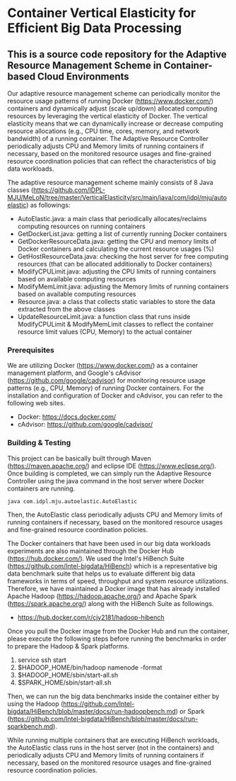 # Container Vertical Elasticity for Efficient Big Data Processing

## This is a source code repository for the Adaptive Resource Management Scheme in Container-based Cloud Environments
Our adaptive resource management scheme can periodically monitor the resource usage patterns of running Docker (https://www.docker.com/) containers and dynamically adjust (scale up/down) allocated computing resources by leveraging the vertical elasticity of Docker. The vertical elasticity means that we can dynamically increase or decrease computing resource allocations (e.g., CPU time, cores, memory, and network bandwidth) of a running container. The Adaptive Resource Controller periodically adjusts CPU and Memory limits of running containers if necessary, based on the monitored resource usages and fine-grained resource coordination policies that can reflect the characteristics of big data workloads. 

The adaptive resource management scheme mainly consists of 8 Java classes (https://github.com/IDPL-MJU/MeLoN/tree/master/VerticalElasticity/src/main/java/com/idpl/mju/autoelastic) as followings:
* AutoElastic.java: a main class that periodically allocates/reclaims computing resources on running containers
* GetDockerList.java: getting a list of currently running Docker containers
* GetDockerResourceData.java: getting the CPU and memory limits of Docker containers and calculating the current resource usages (%)
* GetHostResourceData.java: checking the host server for free computing resources (that can be allocated additionally to Docker containers)
* ModifyCPULimit.java: adjusting the CPU limits of running containers based on available computing resources
* ModifyMemLimit.java: adjusting the Memory limits of running containers based on available computing resources
* Resource.java: a class that collects static variables to store the data extracted from the above classes
* UpdateResourceLimit.java: a function class that runs inside ModifyCPULimit & ModifyMemLimit classes to reflect the container resource limit values (CPU, Memory) to the actual container

### Prerequisites
We are utilizing Docker (https://www.docker.com/) as a container management platform, and Google's cAdvisor (https://github.com/google/cadvisor) for monitoring resource usage patterns (e.g., CPU, Memory) of running Docker containers. For the installation and configuration of Docker and cAdvisor, you can refer to the following web sites.

* Docker: https://docs.docker.com/
* cAdvisor: https://github.com/google/cadvisor/

### Building & Testing
This project can be basically built through Maven (https://maven.apache.org/) and eclipse IDE (https://www.eclipse.org/).
Once building is completed, we can simply run the Adaptive Resource Controller using the java command in the host server where Docker containers are running.

```
java com.idpl.mju.autoelastic.AutoElastic
```

Then, the AutoElastic class periodically adjusts CPU and Memory limits of running containers if necessary, based on the monitored resource usages and fine-grained resource coordination policies. 

The Docker containers that have been used in our big data workloads experiments are also maintained through the Docker Hub (https://hub.docker.com/). We used the Intel's HiBench Suite (https://github.com/Intel-bigdata/HiBench) which is a representative big data benchmark suite that helps us to evaluate different big data frameworks in terms of speed, throughput and system resource utilizations. Therefore, we have maintained a Docker image that has already installed Apache Hadoop (https://hadoop.apache.org/) and Apache Spark (https://spark.apache.org/) along with the HiBench Suite as followings.

* https://hub.docker.com/r/cjy2181/hadoop-hibench

Once you pull the Docker image from the Docker Hub and run the container, please execute the following steps before running the benchmarks in order to prepare the Hadoop & Spark platforms.

1. service ssh start
2. $HADOOP_HOME/bin/hadoop namenode -format
3. $HADOOP_HOME/sbin/start-all.sh
4. $SPARK_HOME/sbin/start-all.sh

Then, we can run the big data benchmarks inside the container either by using the Hadoop (https://github.com/Intel-bigdata/HiBench/blob/master/docs/run-hadoopbench.md) or Spark (https://github.com/Intel-bigdata/HiBench/blob/master/docs/run-sparkbench.md). 

While running multiple containers that are executing HiBench workloads, the AutoElastic class runs in the host server (not in the containers) and periodically adjusts CPU and Memory limits of running containers if necessary, based on the monitored resource usages and fine-grained resource coordination policies. 

